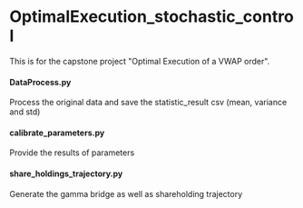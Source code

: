 # OptimalExecution_stochastic_control

This is for the capstone project "Optimal Execution of a VWAP order". 

#### DataProcess.py 
Process the original data and save the statistic_result csv (mean, variance and std)

#### calibrate_parameters.py
Provide the results of parameters

#### share_holdings_trajectory.py
Generate the gamma bridge as well as shareholding trajectory
